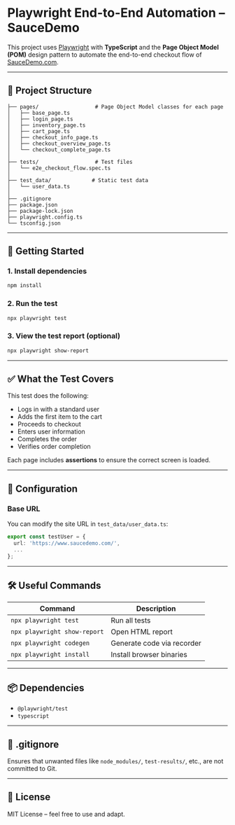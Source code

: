 # Playwright End-to-End Automation – SauceDemo

This project uses [Playwright](https://playwright.dev/) with **TypeScript** and the **Page Object Model (POM)** design pattern to automate the end-to-end checkout flow of [SauceDemo.com](https://www.saucedemo.com).

---

## 📁 Project Structure

```
├── pages/                  # Page Object Model classes for each page
│   ├── base_page.ts
│   ├── login_page.ts
│   ├── inventory_page.ts
│   ├── cart_page.ts
│   ├── checkout_info_page.ts
│   ├── checkout_overview_page.ts
│   └── checkout_complete_page.ts
│
├── tests/                  # Test files
│   └── e2e_checkout_flow.spec.ts
│
├── test_data/             # Static test data
│   └── user_data.ts
│
├── .gitignore
├── package.json
├── package-lock.json
├── playwright.config.ts
└── tsconfig.json
```

---

## 🚀 Getting Started

### 1. Install dependencies

```bash
npm install
```

### 2. Run the test

```bash
npx playwright test
```

### 3. View the test report (optional)

```bash
npx playwright show-report
```

---

## ✅ What the Test Covers

This test does the following:
- Logs in with a standard user
- Adds the first item to the cart
- Proceeds to checkout
- Enters user information
- Completes the order
- Verifies order completion

Each page includes **assertions** to ensure the correct screen is loaded.

---

## 🔧 Configuration

### Base URL
You can modify the site URL in `test_data/user_data.ts`:

```ts
export const testUser = {
  url: 'https://www.saucedemo.com/',
  ...
};
```

---

## 🛠 Useful Commands

| Command                         | Description                      |
|----------------------------------|----------------------------------|
| `npx playwright test`            | Run all tests                    |
| `npx playwright show-report`     | Open HTML report                 |
| `npx playwright codegen`         | Generate code via recorder       |
| `npx playwright install`         | Install browser binaries         |

---

## 📦 Dependencies

- `@playwright/test`
- `typescript`

---

## 🙅 .gitignore

Ensures that unwanted files like `node_modules/`, `test-results/`, etc., are not committed to Git.

---

## 📄 License

MIT License – feel free to use and adapt.